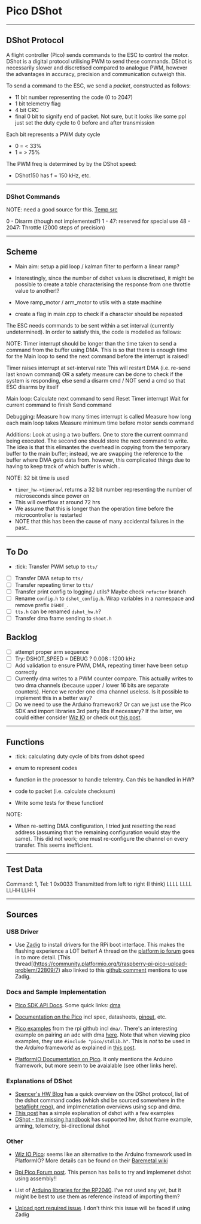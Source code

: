 # Pico DShot

---
## DShot Protocol

A flight controller (Pico) sends commands to the ESC to control the motor.
DShot is a digital protocol utilising PWM to send these commands.
DShot is necessarily slower and discretised compared to analogue PWM, 
however the advantages in accuracy, precision and communication outweigh this.

To send a command to the ESC, we send a _packet_, constructed as follows:
- 11 bit number representing the code (0 to 2047)
- 1 bit telemetry flag
- 4 bit CRC
- final 0 bit to signify end of packet. Not sure, but it looks like some ppl just set the duty cycle to 0 before and after transmission

Each bit represents a PWM duty cycle
- 0 = \< 33%
- 1 = > 75%

The PWM freq is determined by by the DShot speed:
- DShot150 has f = 150 kHz, etc.

---
### DShot Commands
NOTE: need a good source for this.
[Temp src](https://brushlesswhoop.com/dshot-and-bidirectional-dshot/#special-commands)

0 - Disarm (though not implemented?)
1 - 47: reserved for special use
48 - 2047: Throttle (2000 steps of precision)

---
## Scheme

- Main aim: setup a pid loop / kalman filter to perform a linear ramp?
- Interestingly, since the number of dshot values is discretised, 
it might be possible to create a table characterising the response 
from one throttle value to another!?

- Move ramp_motor / arm_motor to utils with a state machine
- create a flag in main.cpp to check if a character should be repeated

The ESC needs commands to be sent within a set interval (currently undetermined). In order to satisfy this, the code is modelled as follows:

NOTE: Timer interrupt should be longer than the time taken to send a command from the buffer using DMA. This is so that there is enough time for the Main loop to send the next command before the interrupt is raised!

Timer raises interrupt at set-interval rate
    This will restart DMA (i.e. re-send last known command)
    OR a safety measure can be done to check if the system is responding, else send a disarm cmd / NOT send a cmd so that ESC disarms by itself

Main loop:
    Calculate next command to send
    Reset Timer interrupt
    Wait for current command to finish
    Send command

Debugging:
    Measure how many times interrupt is called
    Measure how long each main loop takes
    Measure minimum time before motor sends command

Additions:
    Look at using a two buffers. One to store the current command being executed. The second one should store the next command to write. The idea is that this elimantes the  overhead in copying from the temporary buffer to the main buffer; instead, we are swapping the reference to the buffer where DMA gets data from. however, this complicated things due to having to keep track of which buffer is which..

NOTE: 32 bit time is used
- `timer_hw->timerawl` returns a 32 bit number representing the number of microseconds since power on
- This will overflow at around 72 hrs
- We assume that this is longer than the operation time before the microcontroller is restarted
- NOTE that this has been the cause of many accidental failures in the past..

---
## To Do
- :tick: Transfer PWM setup to `tts/`
- [ ] Transfer DMA setup to `tts/`
- [ ] Transfer repeating timer to `tts/`
- [ ] Transfer print config to logging / utils? Maybe check `refactor` branch
- [ ] Rename `config.h` to `dshot_config.h`. Wrap variables in a namespace and remove prefix `DSHOT_`.
- [ ] `tts.h` can be renamed `dshot_hw.h`?
- [ ] Transfer dma frame sending to `shoot.h`

## Backlog
- [ ] attempt proper arm sequence
- [ ] Try: DSHOT_SPEED = DEBUG ? 0.008 : 1200 kHz
- [ ] Add validation to ensure PWM, DMA, repeating timer have been setup correctly
- [ ] Currently dma writes to a PWM counter compare. This actually writes to two dma channels (because upper / lower 16 bits are separate counters). Hence we render one dma channel useless. Is it possible to implement this in a better way?
- [ ] Do we need to use the Arduino framework? Or can we just use the Pico SDK and import libraries 3rd party libs if necessary? If the latter, we could either consider [Wiz IO](https://github.com/Wiz-IO/wizio-pico) or check out [this post](https://community.platformio.org/t/include-pico-stdlib-h-causes-errors/22997). 

---
## Functions

- :tick: calculating duty cycle of bits from dshot speed
- enum to represent codes
- function in the processor to handle telemtry. Can this be handled in HW?
- code to packet (i.e. calculate checksum)

- Write some tests for these function!

NOTE:
- When re-setting DMA configuration, I tried just resetting the read address (assuming that the remaining configuration would stay the same). This did not work; one must re-configure the channel on every transfer. This seems inefficient.

---
## Test Data

Command: 1, Tel: 1
0x0033
Transmitted from left to right (I think)
LLLL LLLL LLHH LLHH


---
## Sources

### USB Driver
- Use [Zadig](https://zadig.akeo.ie/) to install drivers for the RPi boot interface. This makes the flashing experience a LOT better! A thread on the [platform io forum](https://community.platformio.org/t/official-platformio-arduino-ide-support-for-the-raspberry-pi-pico-is-now-available/20792/9) goes in to more detail. [This thread[(https://community.platformio.org/t/raspberry-pi-pico-upload-problem/22809/7) also linked to this [github comment](https://github.com/platformio/platform-raspberrypi/issues/2#issuecomment-828586398) mentions to use Zadig. 

### Docs and Sample Implementation
- [Pico SDK API Docs](https://raspberrypi.github.io/pico-sdk-doxygen/modules.html). Some quick links: [dma](https://raspberrypi.github.io/pico-sdk-doxygen/group__hardware__dma)
- [Documentation on the Pico](https://www.raspberrypi.com/documentation/microcontrollers/?version=E0C9125B0D9B) incl spec, datasheets, [pinout](https://datasheets.raspberrypi.com/pico/Pico-R3-A4-Pinout.pdf), etc.
- [Pico examples](https://github.com/raspberrypi/pico-examples) from the rpi github incl `dma/`. There's an interesting example on pairing an adc with dma [here](https://github.com/raspberrypi/pico-examples/blob/master/adc/dma_capture/dma_capture.c). Note that when viewing pico examples, they use `#include "pico/stdlib.h"`. This is *not* to be used in the *Arduino* framework! as explained in [this post](https://community.platformio.org/t/include-pico-stdlib-h-causes-errors/22997). 

- [PlatformIO Documentation on Pico](https://docs.platformio.org/en/stable/boards/raspberrypi/pico.html#board-raspberrypi-pico). It only mentions the Arduino framework, but more seem to be avaialable (see other links here). 

### Explanations of DShot

- [Spencer's HW Blog](https://www.swallenhardware.io/battlebots/2019/4/20/a-developers-guide-to-dshot-escs) has a quick overview on the DShot protocol, list of the dshot command codes (which shd be sourced somewhere in the [betaflight repo](https://github.com/betaflight/betaflight)), and implmenetation overviews using scp and dma. 
- [This post](https://blck.mn/2016/11/dshot-the-new-kid-on-the-block/) has a simple explanation of dshot with a few examples
- [DShot - the missing handbook](https://brushlesswhoop.com/dshot-and-bidirectional-dshot/) has supported hw, dshot frame example, arming, telemetry, bi-directional dshot

### Other

- [Wiz IO Pico](https://github.com/Wiz-IO/wizio-pico): seems like an alternative to the Arduino framework used in PlatformIO? More details can be found on their [Baremetal wiki](https://github.com/Wiz-IO/wizio-pico/wiki/BAREMETAL)
- [Rpi Pico Forum post](https://forums.raspberrypi.com/viewtopic.php?t=332483). This person has balls to try and implemenet dshot using assembly!!

- List of [Arduino libraries for the RP2040](https://www.arduinolibraries.info/architectures/rp2040). I've not used any yet, but it might be best to use them as reference instead of importing them?

- [Upload port required issue](https://github.com/platformio/platform-raspberrypi/issues/2). I don't think this issue will be faced if using Zadig

